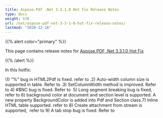 ```yaml
---
title: Aspose.Pdf .Net 3.3.1.0 Hot Fix Release Notes
type: docs
weight: 570
url: /net/aspose-pdf-net-3-3-1-0-hot-fix-release-notes/
lastmod: "2020-12-16"
---
```


{{% alert color="primary" %}} 

This page contains release notes for [Aspose.PDF .Net 3.3.1.0 Hot Fix](http://www.aspose.com/downloads/pdf/net/new-releases/aspose.pdf-.net-3.3.1.0-hot-fix/)

{{% /alert %}} 

In this hotfix: 

\1) "%" bug in HTML2Pdf is fixed. refer to .2) Auto-width column size is supported in table. Refer to .3) SetColumnWidth method is improved. Refer to 4) #$NC bug is fixed. Refer to  5) Long segment breaking bug is fixed, refer to 6) background color at document and section level is supported. A new property BackgroundColor is added into Pdf and Section class.7) Inline HTML table supported. refer to 8) Create attachment from stream is supported,  refer to 9) A tab stop bug is fixed. Refer to  
